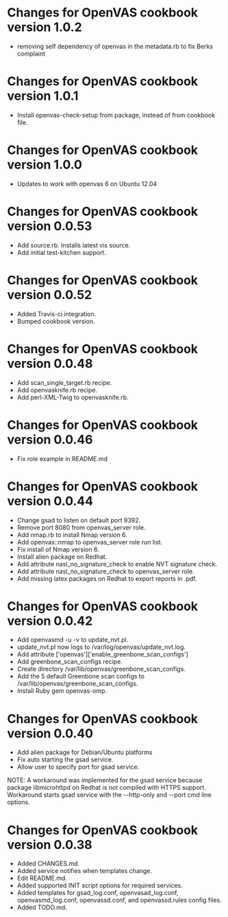 Changes for OpenVAS cookbook version 1.0.2
===========================================
* removing self dependency of openvas in the metadata.rb to fix Berks complaint

Changes for OpenVAS cookbook version 1.0.1
===========================================
* Install openvas-check-setup from package, instead of from cookbook file.

Changes for OpenVAS cookbook version 1.0.0
===========================================
* Updates to work with openvas 6 on Ubuntu 12.04


Changes for OpenVAS cookbook version 0.0.53
===========================================
* Add source.rb. Installs latest vis source.
* Add initial test-kitchen support.

Changes for OpenVAS cookbook version 0.0.52
===========================================
* Added Travis-ci integration.
* Bumped cookbook version.

Changes for OpenVAS cookbook version 0.0.48
===========================================

* Add scan_single_target.rb recipe.
* Add openvasknife.rb recipe.
* Add perl-XML-Twig to openvasknife.rb.

Changes for OpenVAS cookbook version 0.0.46
===========================================

* Fix role example in README.md

Changes for OpenVAS cookbook version 0.0.44
===========================================

* Change gsad to listen on default port 9392.
* Remove port 8080 from openvas_server role.
* Add nmap.rb to install Nmap version 6.
* Add openvas::nmap to openvas_server role run list.
* Fix install of Nmap version 6.
* Install alien package on Redhat.
* Add attribute nasl_no_signature_check to enable NVT signature check.
* Add attribute nasl_no_signature_check to openvas_server role.
* Add missing latex packages on Redhat to export reports in .pdf.

Changes for OpenVAS cookbook version 0.0.42
===========================================

* Add openvasmd -u -v to update_nvt.pl.
* update_nvt.pl now logs to /var/log/openvas/update_nvt.log.
* Add attribute ['openvas']['enable_greenbone_scan_configs']
* Add greenbone_scan_configs recipe.
* Create directory /var/lib/openvas/greenbone_scan_configs.
* Add the 5 default Greenbone scan configs to /var/lib/openvas/greenbone_scan_configs.
* Install Ruby gem openvas-omp.

Changes for OpenVAS cookbook version 0.0.40
===========================================

* Add alien package for Debian/Ubuntu platforms
* Fix auto starting the gsad service.
* Allow user to specify port for gsad service.

NOTE: A workaround was implemented for the gsad service 
because package libmicrohttpd on Redhat is not compiled
with HTTPS support. Workaround starts gsad service with
the --http-only and --port cmd line options.

Changes for OpenVAS cookbook version 0.0.38
===========================================

* Added CHANGES.md.
* Added service notifies when templates change.
* Edit README.md.
* Added supported INIT script options for required services.
* Added templates for gsad_log.conf, openvasad_log.conf, openvasmd_log.conf,
  openvassd.conf, and openvassd.rules config files.
* Added TODO.md.

